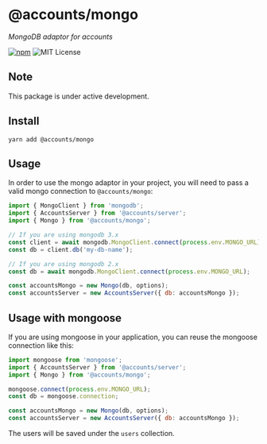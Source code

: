# @accounts/mongo

_MongoDB adaptor for accounts_

[![npm](https://img.shields.io/npm/v/@accounts/mongo.svg?maxAge=2592000)](https://www.npmjs.com/package/@accounts/mongo)
![MIT License](https://img.shields.io/badge/license-MIT-blue.svg)

## Note

This package is under active development.

## Install

```
yarn add @accounts/mongo
```

## Usage

In order to use the mongo adaptor in your project, you will need to pass a valid mongo connection to `@accounts/mongo`:

```javascript
import { MongoClient } from 'mongodb';
import { AccountsServer } from '@accounts/server';
import { Mongo } from '@accounts/mongo';

// If you are using mongodb 3.x
const client = await mongodb.MongoClient.connect(process.env.MONGO_URL);
const db = client.db('my-db-name');

// If you are using mongodb 2.x
const db = await mongodb.MongoClient.connect(process.env.MONGO_URL);

const accountsMongo = new Mongo(db, options);
const accountsServer = new AccountsServer({ db: accountsMongo });
```

## Usage with mongoose

If you are using mongoose in your application, you can reuse the mongoose connection like this:

```javascript
import mongoose from 'mongoose';
import { AccountsServer } from '@accounts/server';
import { Mongo } from '@accounts/mongo';

mongoose.connect(process.env.MONGO_URL);
const db = mongoose.connection;

const accountsMongo = new Mongo(db, options);
const accountsServer = new AccountsServer({ db: accountsMongo });
```

The users will be saved under the `users` collection.
